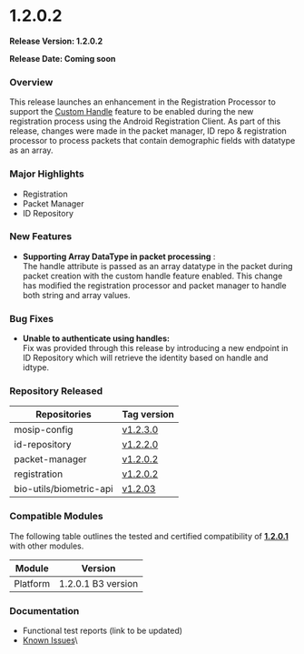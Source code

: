 # 1.2.0.2

**Release Version: 1.2.0.2**

**Release Date: Coming soon**

### **Overview**

This release launches an enhancement in the Registration Processor to support the [Custom Handle](https://docs.mosip.io/1.2.0/modules/id-repository/custom-handle) feature to be enabled during the new registration process using the Android Registration Client. As part of this release, changes were made in the packet manager, ID repo & registration processor to process packets that contain demographic fields with datatype as an array.

### **Major Highlights**

* Registration
* Packet Manager
* ID Repository

### **New Features**

* **Supporting Array DataType in packet processing** :\
  The handle attribute is passed as an array datatype in the packet during packet creation with the custom handle feature enabled. This change has modified the registration processor and packet manager to handle both string and array values.&#x20;

### **Bug Fixes**

* **Unable to authenticate using handles:**\
  Fix was provided through this release by introducing a new endpoint in ID Repository which will retrieve the identity based on handle and idtype.

### **Repository Released**

| Repositories            | Tag version                                                       |
| ----------------------- | ----------------------------------------------------------------- |
| mosip-config            | [v1.2.3.0](https://github.com/mosip/mosip-config/tree/v1.2.3.0)   |
| id-repository           | [v1.2.2.0](https://github.com/mosip/id-repository/tree/v1.2.2.0)  |
| packet-manager          | [v1.2.0.2](https://github.com/mosip/packet-manager/tree/v1.2.0.2) |
| registration            | [v1.2.0.2](https://github.com/mosip/registration/tree/v1.2.0.2)   |
| bio-utils/biometric-api | [v1.2.03](https://github.com/mosip/bio-utils/tree/v1.2.0.3)       |

### **Compatible Modules**

The following table outlines the tested and certified compatibility of [**1.2.0.1**](../release-notes-1.2.0.1/) with other modules.

| Module    | Version               |
| --------- | --------------------- |
|  Platform |    1.2.0.1 B3 version |

### Documentation

* Functional test reports (link to be updated)&#x20;
* [Known Issues](https://mosip.atlassian.net/issues/?jql=labels%20%3D%20%22known-issue-1.2.0.2%22)\
